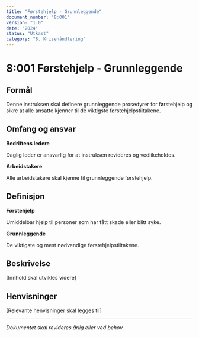 ```yaml
---
title: "Førstehjelp - Grunnleggende"
document_number: "8:001"
version: "1.0"
date: "2024"
status: "Utkast"
category: "8. Krisehåndtering"
---
```


# 8:001 Førstehjelp - Grunnleggende

## Formål

Denne instruksen skal definere grunnleggende prosedyrer for førstehjelp og sikre at alle ansatte kjenner til de viktigste førstehjelpstiltakene.

## Omfang og ansvar

**Bedriftens ledere**

Daglig leder er ansvarlig for at instruksen revideres og vedlikeholdes.

**Arbeidstakere**

Alle arbeidstakere skal kjenne til grunnleggende førstehjelp.

## Definisjon

**Førstehjelp**

Umiddelbar hjelp til personer som har fått skade eller blitt syke.

**Grunnleggende**

De viktigste og mest nødvendige førstehjelpstiltakene.

## Beskrivelse

[Innhold skal utvikles videre]

## Henvisninger

[Relevante henvisninger skal legges til]

---

*Dokumentet skal revideres årlig eller ved behov.*
